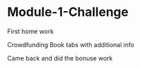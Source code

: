 # Module-1-Challenge
First home work

Crowdfunding Book tabs with additional info

Came back and did the bonuse work 
